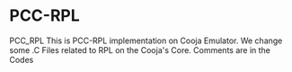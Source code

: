# PCC-RPL
PCC_RPL
This is PCC-RPL implementation on Cooja Emulator.
We change some .C Files related to RPL on the Cooja's Core. Comments are in the Codes


